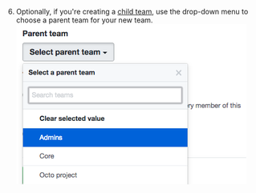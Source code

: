 6. Optionally, if you're creating a [child team](/articles/about-teams#nested-teams), use the drop-down menu to choose a parent team for your new team. ![Drop-down menu listing the organization's existing teams](/assets/images/help/teams/choose-parent-team.png)
